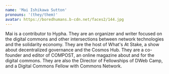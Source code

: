```yaml
---
name: 'Mai Ishikawa Sutton'
pronouns: '(they/them)'
avatar: https://boredhumans.b-cdn.net/faces2/144.jpg
---
```

Mai is a contributor to Hypha. They are an organizer and writer focused on the digital commons and other intersections between network technologies and the solidarity economy. They are the host of What's At Stake, a show about decentralized governance and the Cosmos Hub. They are a co-founder and editor of COMPOST, an online magazine about and for the digital commons. They are also the Director of Fellowships of DWeb Camp, and a Digital Commons Fellow with Commons Network.